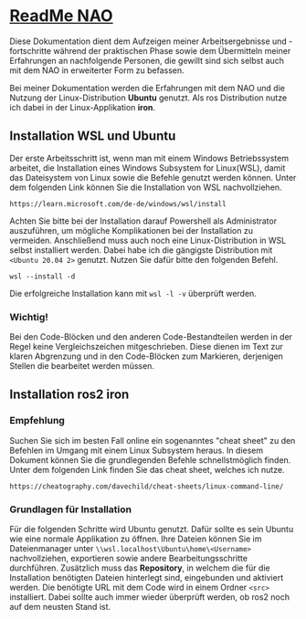 # <u>ReadMe NAO</u>

Diese Dokumentation dient dem Aufzeigen meiner Arbeitsergebnisse und -fortschritte während der praktischen Phase sowie dem Übermitteln meiner Erfahrungen an nachfolgende Personen, die gewillt sind sich selbst auch mit dem NAO in erweiterter Form zu befassen.

Bei meiner Dokumentation werden die Erfahrungen mit dem NAO und die Nutzung der Linux-Distribution **Ubuntu** genutzt. Als ros Distribution nutze ich dabei in der Linux-Applikation **iron**.

## Installation WSL und Ubuntu


Der erste Arbeitsschritt ist, wenn man mit einem Windows Betriebssystem arbeitet, die Installation eines Windows Subsystem for Linux(WSL), damit das Dateisystem von Linux sowie die Befehle genutzt werden können. Unter dem folgenden Link können Sie die Installation von WSL nachvollziehen.


```ssh
https://learn.microsoft.com/de-de/windows/wsl/install
```

Achten Sie bitte bei der Installation darauf Powershell als Administrator auszuführen, um mögliche Komplikationen bei der Installation zu vermeiden. Anschließend muss auch noch eine Linux-Distribution in WSL selbst installiert werden. Dabei habe ich die gängigste Distribution mit `<Ubuntu 20.04 2>` genutzt. Nutzen Sie dafür bitte den folgenden Befehl.

```
wsl --install -d
```
Die erfolgreiche Installation kann mit `wsl -l -v` überprüft werden.


### Wichtig!

Bei den Code-Blöcken und den anderen Code-Bestandteilen werden in der Regel keine Vergleichszeichen mitgeschrieben. Diese dienen im Text zur klaren Abgrenzung und in den Code-Blöcken zum Markieren, derjenigen Stellen die bearbeitet werden müssen.

## Installation ros2 iron

### Empfehlung

Suchen Sie sich im besten Fall online ein sogenanntes "cheat sheet" zu den Befehlen im Umgang mit einem Linux Subsystem heraus. In diesem Dokument können Sie die grundlegenden Befehle schnellstmöglich finden. Unter dem folgenden Link finden Sie das cheat sheet, welches ich nutze.

```
https://cheatography.com/davechild/cheat-sheets/linux-command-line/
```

### Grundlagen für Installation

Für die folgenden Schritte wird Ubuntu genutzt. Dafür sollte es sein Ubuntu wie eine normale Applikation zu öffnen. Ihre Dateien können Sie im Dateienmanager unter `\\wsl.localhost\Ubuntu\home\<Username>` nachvollziehen, exportieren sowie andere Bearbeitungsschritte durchführen. Zusätzlich muss das **Repository**, in welchem die für die Installation benötigten Dateien hinterlegt sind, eingebunden und aktiviert werden. Die benötigte URL mit dem Code wird in einem Ordner `<src>` installiert. Dabei sollte auch immer wieder überprüft werden, ob ros2 noch auf dem neusten Stand ist.

